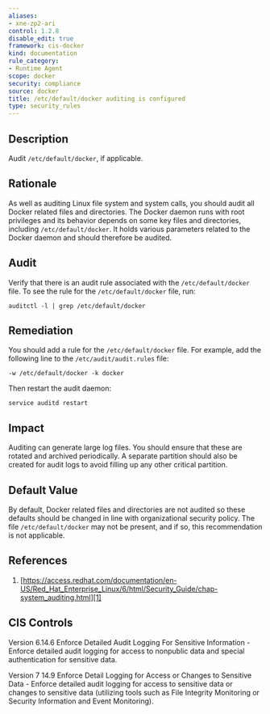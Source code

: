 ```yaml
---
aliases:
- xne-zp2-ari
control: 1.2.8
disable_edit: true
framework: cis-docker
kind: documentation
rule_category:
- Runtime Agent
scope: docker
security: compliance
source: docker
title: /etc/default/docker auditing is configured
type: security_rules
---
```


## Description

Audit `/etc/default/docker`, if applicable.

## Rationale

As well as auditing Linux file system and system calls, you should audit all Docker related files and directories. The Docker daemon runs with root privileges and its behavior depends on some key files and directories, including `/etc/default/docker`. It holds various parameters related to the Docker daemon and should therefore be audited.

## Audit

Verify that there is an audit rule associated with the `/etc/default/docker` file. To see the rule for the `/etc/default/docker` file, run: 
```
auditctl -l | grep /etc/default/docker 
```

## Remediation

You should add a rule for the `/etc/default/docker` file. For example, add the following line to the `/etc/audit/audit.rules` file: 

```
-w /etc/default/docker -k docker 
```

Then restart the audit daemon: 

```
service auditd restart
```

## Impact

Auditing can generate large log files. You should ensure that these are rotated and archived periodically. A separate partition should also be created for audit logs to avoid filling up any other critical partition.

## Default Value

By default, Docker related files and directories are not audited so these defaults should be changed in line with organizational security policy. The file `/etc/default/docker` may not be present, and if so, this recommendation is not applicable.

## References

1. [https://access.redhat.com/documentation/en-US/Red_Hat_Enterprise_Linux/6/html/Security_Guide/chap-system_auditing.html][1]

## CIS Controls

Version 6.14.6 Enforce Detailed Audit Logging For Sensitive Information - Enforce detailed audit logging for access to nonpublic data and special authentication for sensitive data. 

Version 7 14.9 Enforce Detail Logging for Access or Changes to Sensitive Data - Enforce detailed audit logging for access to sensitive data or changes to sensitive data (utilizing tools such as File Integrity Monitoring or Security Information and Event Monitoring).                

[1]: https://access.redhat.com/documentation/en-US/Red_Hat_Enterprise_Linux/6/html/Security_Guide/chap-system_auditing.html
